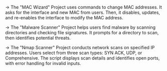 -> The "MAC Wizard" Project uses commands to change MAC addresses. It asks for the interface and new MAC from users. Then, it disables, updates, and re-enables the interface to modify the MAC address.

-> The "Malware Scanner" Project helps users find malware by scanning directories and checking file signatures. It prompts for a directory to scan, then identifies potential threats.

-> The "Nmap Scanner" Project conducts network scans on specified IP addresses. Users select from three scan types: SYN ACK, UDP, or Comprehensive. The script displays scan details and identifies open ports, with error handling for invalid inputs.





